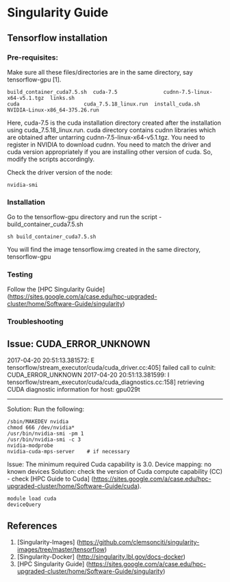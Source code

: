 # Singularity Guide

## Tensorflow installation
### Pre-requisites: 
Make sure all these files/directories are in the same directory, say tensorflow-gpu [1].
```
build_container_cuda7.5.sh  cuda-7.5               cudnn-7.5-linux-x64-v5.1.tgz  links.sh                        
cuda                     cuda_7.5.18_linux.run  install_cuda.sh               NVIDIA-Linux-x86_64-375.26.run
```
Here, cuda-7.5 is the cuda installation directory created after the installation using cuda_7.5.18_linux.run. cuda directory contains cudnn libraries which are obtained after untarring cudnn-7.5-linux-x64-v5.1.tgz. You need to register in NVIDIA to download cudnn. You need to match the driver and cuda version appropriately if you are installing other version of cuda. So, modify the scripts accordingly.

Check the driver version of the node:
```
nvidia-smi
```

### Installation
Go to the tensorflow-gpu directory and run the script - build_container_cuda7.5.sh
```
sh build_container_cuda7.5.sh
```
You will find the image tensorflow.img created in the same directory, tensorflow-gpu

### Testing
Follow the [HPC Singularity Guide] (https://sites.google.com/a/case.edu/hpc-upgraded-cluster/home/Software-Guide/singularity)

### Troubleshooting
Issue: CUDA_ERROR_UNKNOWN
---------
2017-04-20 20:51:13.381572: E tensorflow/stream_executor/cuda/cuda_driver.cc:405] failed call to cuInit: CUDA_ERROR_UNKNOWN
2017-04-20 20:51:13.381599: I tensorflow/stream_executor/cuda/cuda_diagnostics.cc:158] retrieving CUDA diagnostic information for host: gpu029t

--------

Solution: Run the following:
```
/sbin/MAKEDEV nvidia
chmod 666 /dev/nvidia*
/usr/bin/nvidia-smi -pm 1
/usr/bin/nvidia-smi -c 3
nvidia-modprobe
nvidia-cuda-mps-server    # if necessary
```
Issue: The minimum required Cuda capability is 3.0. Device mapping: no known devices
Solution: check the version of Cuda compute capability (CC) - check [HPC Guide to Cuda] (https://sites.google.com/a/case.edu/hpc-upgraded-cluster/home/Software-Guide/cuda).
```
module load cuda
deviceQuery
```

## References
1. [Singularity-Images] (https://github.com/clemsonciti/singularity-images/tree/master/tensorflow)
2. [Singularity-Docker] (http://singularity.lbl.gov/docs-docker)
3. [HPC Singularity Guide]  (https://sites.google.com/a/case.edu/hpc-upgraded-cluster/home/Software-Guide/singularity)
